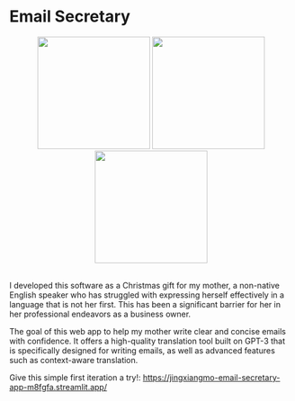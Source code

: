 # Email Secretary

<div align="center">
  <img src="https://openai.com/content/images/2022/05/openai-avatar.png" width="200" height="200" />
  <img src="https://www.teahub.io/photos/full/131-1318029_santa-s-checking-his-list-draw-santa-claus.jpg" height="200" />
  <img src="https://www.seekpng.com/png/detail/127-1278413_language-free-download-png-and-vector-foreign-language.png" width="200" height="200" />
</div>

<br />

I developed this software as a Christmas gift for my mother, a non-native English speaker who has struggled with expressing herself effectively in a language that is not her first. This has been a significant barrier for her in her professional endeavors as a business owner.

The goal of this web app to help my mother write clear and concise emails with confidence. It offers a high-quality translation tool built on GPT-3 that is specifically designed for writing emails, as well as advanced features such as context-aware translation.

Give this simple first iteration a try!: https://jingxiangmo-email-secretary-app-m8fgfa.streamlit.app/
